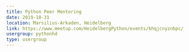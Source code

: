 ```yaml
---
title: Python Peer Mentoring
date: 2019-10-31
location: Marsilius-Arkaden, Heidelberg
link: https://www.meetup.com/HeidelbergPython/events/khqjcnyznbpc/
usergroup: pythonhd
type: usergroup
---
```

